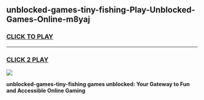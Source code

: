 
## unblocked-games-tiny-fishing-Play-Unblocked-Games-Online-m8yaj
<h3>
<a href="https://premium76.site?title=unblocked-games-tiny-fishing&ref=24A">CLICK TO PLAY</a></h3>
<hr>

<h3>
<a href="https://premium76.site?title=unblocked-games-tiny-fishing&ref=24A">CLICK 2 PLAY</a>
  
</h3>

<a href="https://premium76.site?title=unblocked-games-tiny-fishing&ref=24A"><img src="https://clearcache.store/games.png"></a>


**unblocked-games-tiny-fishing games unblocked: Your Gateway to Fun and Accessible Online Gaming**
